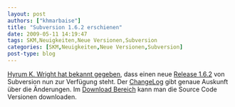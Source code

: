 ```yaml
---
layout: post
authors: ["khmarbaise"]
title: "Subversion 1.6.2 erschienen"
date: 2009-05-11 14:19:47
tags: SKM,Neuigkeiten,Neue Versionen,Subversion
categories: [SKM,Neuigkeiten,Neue Versionen,Subversion]
post-type: blog
---
```

[Hyrum K. Wright hat bekannt gegeben](http://subversion.tigris.org/servlets/NewsItemView?newsItemID=2278), dass einen neue 
[Release 1.6.2](http://subversion.tigris.org/svn_1.6_releasenotes.html) von Subversion nun zur Verfügung steht. 
Der [ChangeLog](http://svn.collab.net/repos/svn/tags/1.6.2/CHANGES) gibt genaue Auskunft über die Änderungen. 
Im [Download Bereich](http://subversion.tigris.org/servlets/ProjectDocumentList?folderID=260&expandFolder=74) kann man die Source Code Versionen downloaden.
